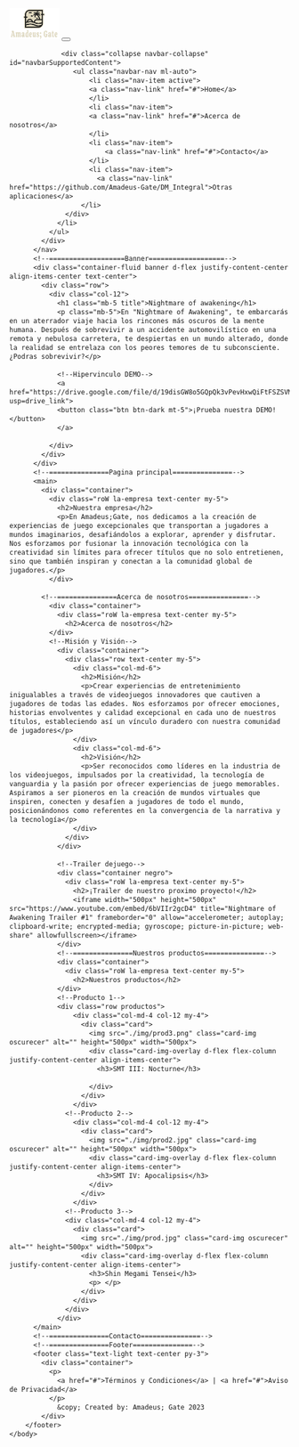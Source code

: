 <!DOCTYPE html>
<html lang="ES">
    <head>
        <title>Prototipo</title>
        <meta charset="utf-8">
        <meta name="viewport" content="width=device-width, initial-scale=1">
        <link rel="stylesheet" href="https://cdn.jsdelivr.net/npm/bootstrap@4.6.2/dist/css/bootstrap.min.css">
        <script src="https://cdn.jsdelivr.net/npm/jquery@3.6.4/dist/jquery.slim.min.js"></script>
        <script src="https://cdn.jsdelivr.net/npm/popper.js@1.16.1/dist/umd/popper.min.js"></script>
        <script src="https://cdn.jsdelivr.net/npm/bootstrap@4.6.2/dist/js/bootstrap.bundle.min.js"></script>
        <link rel="stylesheet" href="styles.css">
    </head>
    <body>
        <!--===================Barra de Navegación===================-->
        <nav class="navbar navbar-expand-md navbar-dark">
            <a class="navbar-brand" href="#">
                <a href="Index.html" class="logo me-auto me-lg-0 img-fluid"><img src="img/logo.png" alt="" width="90px"></a>
            </a>
            <button class="navbar-toggler" type="button" data-toggle="collapse" data-target="#navbarSupportedContent" aria-controls="navbarSupportedContent" aria-expanded="false" aria-label="Toggle navigation">
              <span class="navbar-toggler-icon"></span>
            </button>
          
                 <div class="collapse navbar-collapse" id="navbarSupportedContent">
                    <ul class="navbar-nav ml-auto">
                        <li class="nav-item active">
                        <a class="nav-link" href="#">Home</a>
                        </li>
                        <li class="nav-item">
                        <a class="nav-link" href="#">Acerca de nosotros</a>
                        </li>
                        <li class="nav-item">
                            <a class="nav-link" href="#">Contacto</a>
                        </li>
                        <li class="nav-item">
                          <a class="nav-link" href="https://github.com/Amadeus-Gate/DM_Integral">Otras aplicaciones</a>
                      </li>
                  </div>
                </li>
              </ul>
            </div>
          </nav>
          <!--===================Banner===================-->
          <div class="container-fluid banner d-flex justify-content-center align-items-center text-center">
            <div class="row">
              <div class="col-12">
                <h1 class="mb-5 title">Nightmare of awakening</h1>
                <p class="mb-5">En "Nightmare of Awakening", te embarcarás en un aterrador viaje hacia los rincones más oscuros de la mente humana. Después de sobrevivir a un accidente automovilístico en una remota y nebulosa carretera, te despiertas en un mundo alterado, donde la realidad se entrelaza con los peores temores de tu subconsciente. ¿Podras sobrevivir?</p>
                
                <!--Hipervinculo DEMO-->
                <a href="https://drive.google.com/file/d/19disGW8o5GQpQk3vPevHxwQiFtFSZSVM/view?usp=drive_link">
                <button class="btn btn-dark mt-5">¡Prueba nuestra DEMO!</button>
                </a>

              </div>
            </div>
          </div>
          <!--===============Pagina principal===============-->
          <main>
            <div class="container">
              <div class="roW la-empresa text-center my-5">
                <h2>Nuestra empresa</h2>
                <p>En Amadeus;Gate, nos dedicamos a la creación de experiencias de juego excepcionales que transportan a jugadores a mundos imaginarios, desafiándolos a explorar, aprender y disfrutar. Nos esforzamos por fusionar la innovación tecnológica con la creatividad sin límites para ofrecer títulos que no solo entretienen, sino que también inspiran y conectan a la comunidad global de jugadores.</p>
              </div>
            
            <!--===============Acerca de nosotros===============-->
              <div class="container">
                <div class="roW la-empresa text-center my-5">
                  <h2>Acerca de nosotros</h2>
              </div>
              <!--Misión y Visión-->
                <div class="container">
                  <div class="row text-center my-5">
                    <div class="col-md-6">
                      <h2>Misión</h2>
                      <p>Crear experiencias de entretenimiento inigualables a través de videojuegos innovadores que cautiven a jugadores de todas las edades. Nos esforzamos por ofrecer emociones, historias envolventes y calidad excepcional en cada uno de nuestros títulos, estableciendo así un vínculo duradero con nuestra comunidad de jugadores</p>
                    </div>
                    <div class="col-md-6">
                      <h2>Visión</h2>
                      <p>Ser reconocidos como líderes en la industria de los videojuegos, impulsados por la creatividad, la tecnología de vanguardia y la pasión por ofrecer experiencias de juego memorables. Aspiramos a ser pioneros en la creación de mundos virtuales que inspiren, conecten y desafíen a jugadores de todo el mundo, posicionándonos como referentes en la convergencia de la narrativa y la tecnología</p>
                    </div>
                  </div>
                </div>
                
                <!--Trailer dejuego-->
                <div class="container negro">
                  <div class="roW la-empresa text-center my-5">
                    <h2>¡Trailer de nuestro proximo proyecto!</h2>
                    <iframe width="500px" height="500px" src="https://www.youtube.com/embed/6bVIIr2gcD4" title="Nightmare of Awakening Trailer #1" frameborder="0" allow="accelerometer; autoplay; clipboard-write; encrypted-media; gyroscope; picture-in-picture; web-share" allowfullscreen></iframe>
                </div>
                <!--===============Nuestros productos===============-->
                <div class="container">
                  <div class="roW la-empresa text-center my-5">
                    <h2>Nuestros productos</h2>
                </div>
                <!--Producto 1-->
                <div class="row productos">
                    <div class="col-md-4 col-12 my-4">
                      <div class="card">
                        <img src="./img/prod3.png" class="card-img oscurecer" alt="" height="500px" width="500px">
                        <div class="card-img-overlay d-flex flex-column justify-content-center align-items-center">
                          <h3>SMT III: Nocturne</h3>
                          
                        </div>
                      </div>
                    </div>
                  <!--Producto 2-->
                    <div class="col-md-4 col-12 my-4">
                      <div class="card">
                        <img src="./img/prod2.jpg" class="card-img oscurecer" alt="" height="500px" width="500px">
                        <div class="card-img-overlay d-flex flex-column justify-content-center align-items-center">
                          <h3>SMT IV: Apocalipsis</h3>
                        </div>
                      </div>
                    </div>
                  <!--Producto 3-->
                  <div class="col-md-4 col-12 my-4">
                    <div class="card">
                      <img src="./img/prod.jpg" class="card-img oscurecer" alt="" height="500px" width="500px">
                      <div class="card-img-overlay d-flex flex-column justify-content-center align-items-center">
                        <h3>Shin Megami Tensei</h3>
                        <p> </p>
                      </div>
                    </div>
                  </div>
                </div>
          </main>
          <!--===============Contacto===============-->
          <!--===============Footer===============-->
          <footer class="text-light text-center py-3">
            <div class="container">
              <p>
                <a href="#">Términos y Condiciones</a> | <a href="#">Aviso de Privacidad</a>
              </p>
                &copy; Created by: Amadeus; Gate 2023
            </div>
        </footer>
    </body>
</html>
